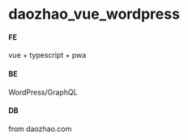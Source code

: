 # daozhao_vue_wordpress

#### FE

vue + typescript + pwa

#### BE

WordPress/GraphQL

#### DB

from daozhao.com
